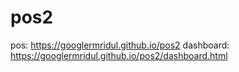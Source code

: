 # pos2
pos: https://googlermridul.github.io/pos2
dashboard: https://googlermridul.github.io/pos2/dashboard.html
